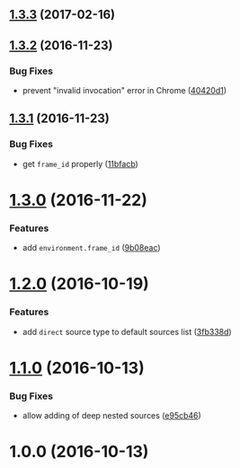 <a name="1.3.3"></a>
## [1.3.3](https://github.com/fczbkk/value-source/compare/v1.3.2...v1.3.3) (2017-02-16)



<a name="1.3.2"></a>
## [1.3.2](https://github.com/fczbkk/value-source/compare/v1.3.1...v1.3.2) (2016-11-23)


### Bug Fixes

* prevent "invalid invocation" error in Chrome ([40420d1](https://github.com/fczbkk/value-source/commit/40420d1))



<a name="1.3.1"></a>
## [1.3.1](https://github.com/fczbkk/value-source/compare/v1.3.0...v1.3.1) (2016-11-23)


### Bug Fixes

* get `frame_id` properly ([11bfacb](https://github.com/fczbkk/value-source/commit/11bfacb))



<a name="1.3.0"></a>
# [1.3.0](https://github.com/fczbkk/value-source/compare/v1.2.0...v1.3.0) (2016-11-22)


### Features

* add `environment.frame_id` ([9b08eac](https://github.com/fczbkk/value-source/commit/9b08eac))



<a name="1.2.0"></a>
# [1.2.0](https://github.com/fczbkk/value-source/compare/v1.1.0...v1.2.0) (2016-10-19)


### Features

* add `direct` source type to default sources list ([3fb338d](https://github.com/fczbkk/value-source/commit/3fb338d))



<a name="1.1.0"></a>
# [1.1.0](https://github.com/fczbkk/value-source/compare/v1.0.0...v1.1.0) (2016-10-13)


### Bug Fixes

* allow adding of deep nested sources ([e95cb46](https://github.com/fczbkk/value-source/commit/e95cb46))



<a name="1.0.0"></a>
# 1.0.0 (2016-10-13)



